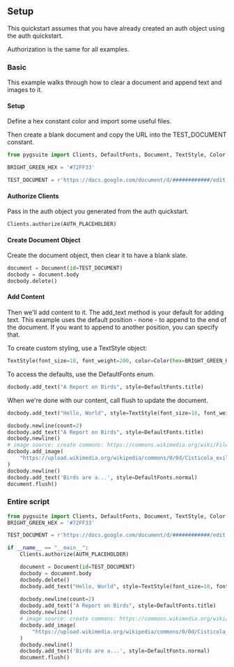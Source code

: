 ## Setup

This quickstart assumes that you have already created an auth object using the auth quickstart.

Authorization is the same for all examples.

### Basic

This example walks through how to clear a document and append text and images to it. 

#### Setup

Define a hex constant color and import some useful files. 

Then create a blank document and copy the URL into the TEST_DOCUMENT constant. 

```python
from pygsuite import Clients, DefaultFonts, Document, TextStyle, Color

BRIGHT_GREEN_HEX = '#72FF33'

TEST_DOCUMENT = r'https://docs.google.com/document/d/############/edit'

```

#### Authorize Clients

Pass in the auth object you generated from the auth quickstart.

```python
Clients.authorize(AUTH_PLACEHOLDER)
```


#### Create Document Object
Create the document object, then clear it to have a blank slate.

```python
document = Document(id=TEST_DOCUMENT)
docbody = document.body
docbody.delete()
```

#### Add Content
Then we'll add content to it. The add_text method is your default for adding text. This example uses the 
default position - none - to append to the end of the document. If you want to append to another position, 
you can specify that. 

To create custom styling, use a TextStyle object:
```python
TextStyle(font_size=18, font_weight=200, color=Color(hex=BRIGHT_GREEN_HEX))
```

To access the defaults, use the DefaultFonts enum.
```python
docbody.add_text("A Report on Birds", style=DefaultFonts.title)
```

When we're done with our content, call flush to update the document. 

```python
docbody.add_text("Hello, World", style=TextStyle(font_size=18, font_weight=200, color=Color(hex=BRIGHT_GREEN_HEX)))

docbody.newline(count=2)
docbody.add_text("A Report on Birds", style=DefaultFonts.title)
docbody.newline()
# image source: create commons: https://commons.wikimedia.org/wiki/File:Cisticola_exilis.jpg
docbody.add_image(
    "https://upload.wikimedia.org/wikipedia/commons/0/0d/Cisticola_exilis.jpg"
)
docbody.newline()
docbody.add_text('Birds are a...', style=DefaultFonts.normal)
document.flush()

```


### Entire script

```python
from pygsuite import Clients, DefaultFonts, Document, TextStyle, Color
BRIGHT_GREEN_HEX = '#72FF33'

TEST_DOCUMENT = r'https://docs.google.com/document/d/############/edit'

if __name__ == "__main__":
    Clients.authorize(AUTH_PLACEHOLDER)

    document = Document(id=TEST_DOCUMENT)
    docbody = document.body
    docbody.delete()
    docbody.add_text("Hello, World", style=TextStyle(font_size=18, font_weight=200, color=Color(hex=BRIGHT_GREEN_HEX)))
    
    docbody.newline(count=2)
    docbody.add_text("A Report on Birds", style=DefaultFonts.title)
    docbody.newline()
    # image source: create commons: https://commons.wikimedia.org/wiki/File:Cisticola_exilis.jpg
    docbody.add_image(
        "https://upload.wikimedia.org/wikipedia/commons/0/0d/Cisticola_exilis.jpg"
    )
    docbody.newline()
    docbody.add_text('Birds are a...', style=DefaultFonts.normal)
    document.flush()


```